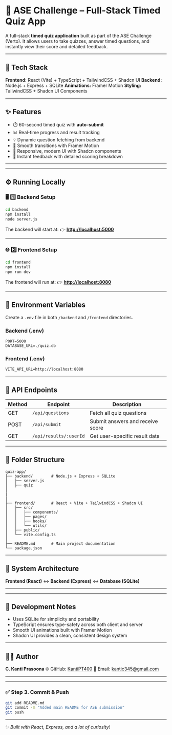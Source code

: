 
# 🧠 ASE Challenge – Full-Stack Timed Quiz App

A full-stack **timed quiz application** built as part of the ASE Challenge (Verto).
It allows users to take quizzes, answer timed questions, and instantly view their score and detailed feedback.

---

## 🚀 Tech Stack

**Frontend:** React (Vite) + TypeScript + TailwindCSS + Shadcn UI
**Backend:** Node.js + Express + SQLite
**Animations:** Framer Motion
**Styling:** TailwindCSS + Shadcn UI Components

---

## ✨ Features

* ⏱️ 60-second timed quiz with **auto-submit**
* 📊 Real-time progress and result tracking
* 💡 Dynamic question fetching from backend
* 💫 Smooth transitions with Framer Motion
* 📱 Responsive, modern UI with Shadcn components
* 🧮 Instant feedback with detailed scoring breakdown

---

---

## ⚙️ Running Locally

### 🖥️ 1️⃣ Backend Setup

```bash
cd backend
npm install
node server.js
```

The backend will start at:
👉 **[http://localhost:5000](http://localhost:5000)**

---

### 🌐 2️⃣ Frontend Setup

```bash
cd frontend
npm install
npm run dev
```

The frontend will run at:
👉 **[http://localhost:8080](http://localhost:8080)**

---

## 🔐 Environment Variables

Create a `.env` file in both `/backend` and `/frontend` directories.

### Backend (.env)

```
PORT=5000
DATABASE_URL=./quiz.db
```

### Frontend (.env)

```
VITE_API_URL=http://localhost:8080
```

---

## 🔗 API Endpoints

| Method | Endpoint               | Description                      |
| ------ | ---------------------- | -------------------------------- |
| GET    | `/api/questions`       | Fetch all quiz questions         |
| POST   | `/api/submit`          | Submit answers and receive score |
| GET    | `/api/results/:userId` | Get user-specific result data    |

---

## 🧩 Folder Structure

```
quiz-app/
├── backend/        # Node.js + Express + SQLite
│   ├── server.js
│   ├── quiz
│   
|
│
├── frontend/       # React + Vite + TailwindCSS + Shadcn UI
│   ├── src/
│   │   ├── components/
│   │   ├── pages/
│   │   ├── hooks/
│   │   └── utils/
│   ├── public/
│   └── vite.config.ts
│
├── README.md       # Main project documentation
└── package.json
```

---

## 🧰 System Architecture

**Frontend (React)** ↔️ **Backend (Express)** ↔️ **Database (SQLite)**



---



---

## 🧠 Development Notes

* Uses SQLite for simplicity and portability
* TypeScript ensures type-safety across both client and server
* Smooth UI animations built with Framer Motion
* Shadcn UI provides a clean, consistent design system

---

## 👩‍💻 Author

**C. Kanti Prasoona**
🌐 GitHub: [KantiPT400](https://github.com/KantiPT400)
📧 Email: kantic345@gmail.com

---

---

### ✅ Step 3. Commit & Push

```bash
git add README.md
git commit -m "Added main README for ASE submission"
git push
```

---

✨ *Built with React, Express, and a lot of curiosity!*
